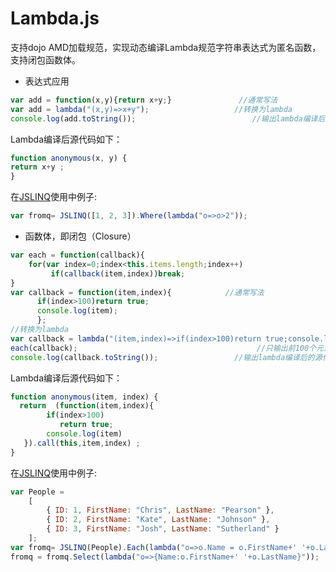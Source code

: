 # Lambda.js
支持dojo AMD加载规范，实现动态编译Lambda规范字符串表达式为匿名函数，支持闭包函数体。


- 表达式应用
```javascript
var add = function(x,y){return x+y;}               //通常写法
var add = lambda("(x,y)=>x+y");                   //转换为lambda
console.log(add.toString());                          //输出lambda编译后的源代码
```
Lambda编译后源代码如下：
```javascript
function anonymous(x, y) {
return x+y ;
}
```
在[JSLINQ](http://jslinq.codeplex.com/)使用中例子:
```javascript
var fromq= JSLINQ([1, 2, 3]).Where(lambda("o=>o>2"));
```
- 函数体，即闭包（Closure）
```javascript
var each = function(callback){
    for(var index=0;index<this.items.length;index++)
         if(callback(item,index))break;
}
var callback = function(item,index){            //通常写法
      if(index>100)return true; 
      console.log(item);
      };
//转换为lambda
var callback = lambda("(item,index)=>if(index>100)return true;console.log(item)",true);      
each(callback);                                        //只输出前100个元素
console.log(callback.toString());                 //输出lambda编译后的源代码
```
Lambda编译后源代码如下：
```javascript
function anonymous(item, index) {
  return  (function(item,index){
        if(index>100)
           return true;
        console.log(item)
   }).call(this,item,index) ;
}
```
在[JSLINQ](http://jslinq.codeplex.com/)使用中例子:
```javascript
var People =  
    [
        { ID: 1, FirstName: "Chris", LastName: "Pearson" },
        { ID: 2, FirstName: "Kate", LastName: "Johnson" },
        { ID: 3, FirstName: "Josh", LastName: "Sutherland" }
    ];
var fromq= JSLINQ(People).Each(lambda("o=>o.Name = o.FirstName+' '+o.LastName",true));
fromq = fromq.Select(lambda("o=>{Name:o.FirstName+' '+o.LastName}"));
```
